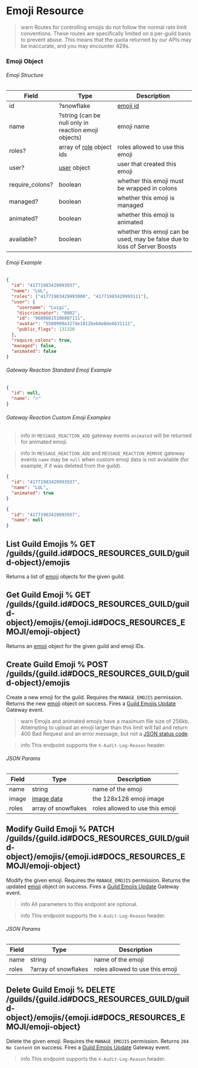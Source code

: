 # Emoji Resource

> warn
> Routes for controlling emojis do not follow the normal rate limit conventions. These routes are specifically limited on a per-guild basis to prevent abuse. This means that the quota returned by our APIs may be inaccurate, and you may encounter 429s.

### Emoji Object

###### Emoji Structure

| Field           | Type                                                             | Description                                                               |
| --------------- | ---------------------------------------------------------------- | ------------------------------------------------------------------------- |
| id              | ?snowflake                                                       | [emoji id](#DOCS_REFERENCE/image-formatting)                              |
| name            | ?string (can be null only in reaction emoji objects)             | emoji name                                                                |
| roles?          | array of [role](#DOCS_TOPICS_PERMISSIONS/role-object) object ids | roles allowed to use this emoji                                        |
| user?           | [user](#DOCS_RESOURCES_USER/user-object) object                  | user that created this emoji                                              |
| require_colons? | boolean                                                          | whether this emoji must be wrapped in colons                              |
| managed?        | boolean                                                          | whether this emoji is managed                                             |
| animated?       | boolean                                                          | whether this emoji is animated                                            |
| available?      | boolean                                                          | whether this emoji can be used, may be false due to loss of Server Boosts |


###### Emoji Example

```json
{
  "id": "41771983429993937",
  "name": "LUL",
  "roles": ["41771983429993000", "41771983429993111"],
  "user": {
    "username": "Luigi",
    "discriminator": "0002",
    "id": "96008815106887111",
    "avatar": "5500909a3274e1812beb4e8de6631111",
    "public_flags": 131328
  },
  "require_colons": true,
  "managed": false,
  "animated": false
}
```

###### Gateway Reaction Standard Emoji Example

```json
{
  "id": null,
  "name": "🔥"
}
```

###### Gateway Reaction Custom Emoji Examples

>info
>In `MESSAGE_REACTION_ADD` gateway events `animated` will be returned for animated emoji.

>info
>In `MESSAGE_REACTION_ADD` and `MESSAGE_REACTION_REMOVE` gateway events `name` may be `null` when custom emoji data is not available (for example, if it was deleted from the guild).

```json
{
  "id": "41771983429993937",
  "name": "LUL",
  "animated": true
}
```

```json
{
  "id": "41771983429993937",
  "name": null
}
```

## List Guild Emojis % GET /guilds/{guild.id#DOCS_RESOURCES_GUILD/guild-object}/emojis

Returns a list of [emoji](#DOCS_RESOURCES_EMOJI/emoji-object) objects for the given guild.

## Get Guild Emoji % GET /guilds/{guild.id#DOCS_RESOURCES_GUILD/guild-object}/emojis/{emoji.id#DOCS_RESOURCES_EMOJI/emoji-object}

Returns an [emoji](#DOCS_RESOURCES_EMOJI/emoji-object) object for the given guild and emoji IDs.

## Create Guild Emoji % POST /guilds/{guild.id#DOCS_RESOURCES_GUILD/guild-object}/emojis

Create a new emoji for the guild. Requires the `MANAGE_EMOJIS` permission. Returns the new [emoji](#DOCS_RESOURCES_EMOJI/emoji-object) object on success. Fires a [Guild Emojis Update](#DOCS_TOPICS_GATEWAY/guild-emojis-update) Gateway event.

> warn
> Emojis and animated emojis have a maximum file size of 256kb. Attempting to upload an emoji larger than this limit will fail and return 400 Bad Request and an error message, but not a [JSON status code](#DOCS_TOPICS_OPCODES_AND_STATUS_CODES/json).

> info
> This endpoint supports the `X-Audit-Log-Reason` header.

###### JSON Params

| Field | Type                                     | Description                                    |
| ----- | ---------------------------------------- | ---------------------------------------------- |
| name  | string                                   | name of the emoji                              |
| image | [image data](#DOCS_REFERENCE/image-data) | the 128x128 emoji image                        |
| roles | array of snowflakes                      | roles allowed to use this emoji                |

## Modify Guild Emoji % PATCH /guilds/{guild.id#DOCS_RESOURCES_GUILD/guild-object}/emojis/{emoji.id#DOCS_RESOURCES_EMOJI/emoji-object}

Modify the given emoji. Requires the `MANAGE_EMOJIS` permission. Returns the updated [emoji](#DOCS_RESOURCES_EMOJI/emoji-object) object on success. Fires a [Guild Emojis Update](#DOCS_TOPICS_GATEWAY/guild-emojis-update) Gateway event.

> info
> All parameters to this endpoint are optional.

> info
> This endpoint supports the `X-Audit-Log-Reason` header.

###### JSON Params

| Field | Type                 | Description                                   |
| ----- | -------------------- | --------------------------------------------- |
| name  | string               | name of the emoji                             |
| roles | ?array of snowflakes | roles allowed to use this emoji               |

## Delete Guild Emoji % DELETE /guilds/{guild.id#DOCS_RESOURCES_GUILD/guild-object}/emojis/{emoji.id#DOCS_RESOURCES_EMOJI/emoji-object}

Delete the given emoji. Requires the `MANAGE_EMOJIS` permission. Returns `204 No Content` on success. Fires a [Guild Emojis Update](#DOCS_TOPICS_GATEWAY/guild-emojis-update) Gateway event.

> info
> This endpoint supports the `X-Audit-Log-Reason` header.

